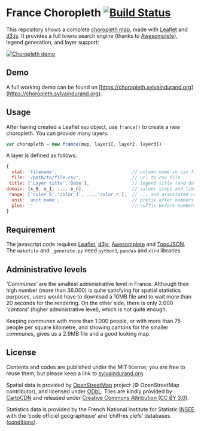 # France Choropleth [![Build Status](https://travis-ci.org/sylvaindurand/france-choropleth.svg?branch=gh-pages)](https://travis-ci.org/sylvaindurand/france-choropleth)

This repository shows a complete [choropleth map](https://en.wikipedia.org/wiki/Choropleth_map), made with [Leaflet](https://github.com/Leaflet/Leaflet) and [d3.js](https://github.com/mbostock/d3). It provides a full towns search engine (thanks to [Awesomplete](https://leaverou.github.io/awesomplete/)), legend generation, and layer support:

[![Choropleth demo](readme.gif)](https://choropleth.sylvaindurand.org)


## Demo

A full working demo can be found on [https://choropleth.sylvaindurand.org](https://choropleth.sylvaindurand.org).


## Usage

After having created a Leaflet `map` object, use `france()` to create a new choropleth. You can provide many layers:

```js
var choropleth = new france(map, layer1[, layer2, layer3])
```

A layer is defined as follows:

```js
{
  stat: 'filename',                            // column name in csv file
  file: '/path/to/file.csv',                   // url to csv file
 title: ['Layer title','Date'],                // legend title (and date)
domain: [x_0, x_1, ..., x_n],                  // values stops and limits...
 range: ['color_0','color_1', ...,'color_n'],  // ... and associated colors
  unit: 'unit name',                           // prefix after numbers (%, €)
  plus: ''                                     // suffix before numbers (+)
}
```


## Requirement

The javascript code requires [Leaflet](https://github.com/Leaflet/Leaflet), [d3js](https://github.com/mbostock/d3), [Awesomplete](https://leaverou.github.io/awesomplete/) and [TopoJSON](https://github.com/mbostock/topojson).
The `makefile` and `_generate.py` need `python3`, `pandas` and `xlrd` libraries.


## Administrative levels

*‘Communes’* are the smallest administrative level in France. Although their high number (more than 36.000) is quite satisfying for spatial statistics purposes, users would have to download a 10MB file and to wait more than 20 seconds for the rendering. On the other side, there is only 2.000 ‘*cantons*’ (higher administrative level), which is not quite enough.

Keeping *communes* with more than 1.000 people, or with more than 75 people per square kilometre, and showing cantons for the smaller *communes*, gives us a 2.9MB file and a good looking map.


## License

Contents and codes are published under the MIT license; you are free to reuse them, but please keep a link to [sylvaindurand.org](https://www.sylvaindurand.org).

Spatial data is provided by [OpenStreetMap](https://www.openstreetmap.org/) project (© OpenStreetMap contributor), and licensed under [ODbL](http://opendatacommons.org/licenses/odbl/). Tiles are kindly provided by [CartoCDN](https://cartodb.com/basemaps/) and released under [Creative Commons Attribution (CC BY 3.0)](https://creativecommons.org/licenses/by/3.0/).

Statistics data is provided by the French National Institute for Statistic [INSEE](http://www.insee.fr/en/default.asp) with the ‘code officiel geographique’ and ‘chiffres clefs’ databases ([conditions](http://www.insee.fr/en/service/default.asp?page=rediffusion/rediffusion.htm)).
